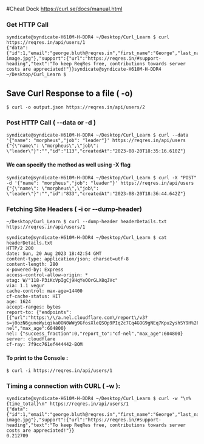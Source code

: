 #Cheat Dock 
https://curl.se/docs/manual.html

### Get HTTP Call

```
syndicate@syndicate-H610M-H-DDR4 ~/Desktop/Curl_Learn $ curl https://reqres.in/api/users/1
{"data":{"id":1,"email":"george.bluth@reqres.in","first_name":"George","last_name":"Bluth","avatar":"https://reqres.in/img/faces/1-image.jpg"},"support":{"url":"https://reqres.in/#support-heading","text":"To keep ReqRes free, contributions towards server costs are appreciated!"}}syndicate@syndicate-H610M-H-DDR4 ~/Desktop/Curl_Learn $ 
```

## Save Curl Response to a file ( -o)

`$ curl -o output.json https://reqres.in/api/users/2`


### Post HTTP Call ( --data or -d )

```
syndicate@syndicate-H610M-H-DDR4 ~/Desktop/Curl_Learn $ curl --data '{"name": "morpheus","job": "leader"}' https://reqres.in/api/users
{"{\"name\": \"morpheus\",\"job\": \"leader\"}":"","id":"113","createdAt":"2023-08-20T18:35:16.610Z"}
```
#### We can specify the method as well using -X flag

```
syndicate@syndicate-H610M-H-DDR4 ~/Desktop/Curl_Learn $ curl -X "POST" -d '{"name": "morpheus","job": "leader"}' https://reqres.in/api/users
{"{\"name\": \"morpheus\",\"job\": \"leader\"}":"","id":"833","createdAt":"2023-08-20T18:36:44.642Z"}
```

### Fetching Site Headers ( -i or --dump-header)

```
~/Desktop/Curl_Learn $ curl --dump-header headerDetails.txt https://reqres.in/api/users/1

syndicate@syndicate-H610M-H-DDR4 ~/Desktop/Curl_Learn $ cat headerDetails.txt 
HTTP/2 200 
date: Sun, 20 Aug 2023 18:42:54 GMT
content-type: application/json; charset=utf-8
content-length: 280
x-powered-by: Express
access-control-allow-origin: *
etag: W/"118-P3iKcVpIgCj9HqYeOOrGLX8qJVc"
via: 1.1 vegur
cache-control: max-age=14400
cf-cache-status: HIT
age: 1624
accept-ranges: bytes
report-to: {"endpoints":[{"url":"https:\/\/a.nel.cloudflare.com\/report\/v3?s=j0ozN6guneWyiqika0ON0WWg9GfosXleQSOp9PIq2c7Cq4GOG9gNEq7Kpu2yshSY9H%2FlRJXDSKX8bcaOW7WsqMOR%2BAcdGXjmAi8s9VuJalD1SGrhU5d9178eqw%3D%3D"}],"group":"cf-nel","max_age":604800}
nel: {"success_fraction":0,"report_to":"cf-nel","max_age":604800}
server: cloudflare
cf-ray: 7f9cc761ef444442-BOM
```

#### To print to the Console :
`$ curl -i https://reqres.in/api/users/1`

### Timing a connection with CURL ( -w ):

```
syndicate@syndicate-H610M-H-DDR4 ~/Desktop/Curl_Learn $ curl -w "\n%{time_total}\n" https://reqres.in/api/users/1
{"data":{"id":1,"email":"george.bluth@reqres.in","first_name":"George","last_name":"Bluth","avatar":"https://reqres.in/img/faces/1-image.jpg"},"support":{"url":"https://reqres.in/#support-heading","text":"To keep ReqRes free, contributions towards server costs are appreciated!"}}
0.212709
```




